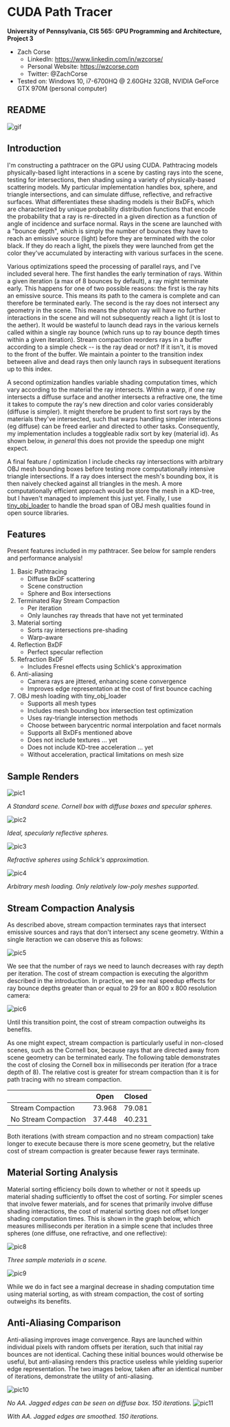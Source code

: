 CUDA Path Tracer
================

**University of Pennsylvania, CIS 565: GPU Programming and Architecture, Project 3**

* Zach Corse
  * LinkedIn: https://www.linkedin.com/in/wzcorse/
  * Personal Website: https://wzcorse.com
  * Twitter: @ZachCorse
* Tested on: Windows 10, i7-6700HQ @ 2.60GHz 32GB, NVIDIA GeForce GTX 970M (personal computer)

## README

![gif](renders/dodecahedron.gif)

Introduction
------------

I'm constructing a pathtracer on the GPU using CUDA. Pathtracing models physically-based light interactions in a scene by casting rays into the scene, testing for intersections, then shading using a variety of physically-based scattering models. My particular implementation handles box, sphere, and triangle intersections, and can simulate diffuse, reflective, and refractive surfaces. What differentiates these shading models is their BxDFs, which are characterized by unique probability distribution functions that encode the probability that a ray is re-directed in a given direction as a function of angle of incidence and surface normal. Rays in the scene are launched with a "bounce depth", which is simply the number of bounces they have to reach an emissive source (light) before they are terminated with the color black. If they do reach a light, the pixels they were launched from get the color they've accumulated by interacting with various surfaces in the scene.

Various optimizations speed the processing of parallel rays, and I've included several here. The first handles the early termination of rays. Within a given iteration (a max of 8 bounces by default), a ray might terminate early. This happens for one of two possible reasons: the first is the ray hits an emissive source. This means its path to the camera is complete and can therefore be terminated early. The second is the ray does not intersect any geometry in the scene. This means the photon ray will have no further interactions in the scene and will not subsequently reach a light (it is lost to the aether). It would be wasteful to launch dead rays in the various kernels called within a single ray bounce (which runs up to ray bounce depth times within a given iteration). Stream compaction reorders rays in a buffer according to a simple check -- is the ray dead or not? If it isn't, it is moved to the front of the buffer. We maintain a pointer to the transition index between alive and dead rays then only launch rays in subsequent iterations up to this index.

A second optimization handles variable shading computation times, which vary according to the material the ray intersects. Within a warp, if one ray intersects a diffuse surface and another intersects a refractive one, the time it takes to compute the ray's new direction and color varies considerably (diffuse is simpler). It might therefore be prudent to first sort rays by the materials they've intersected, such that warps handling simpler interactions (eg diffuse) can be freed earlier and directed to other tasks. Consequently, my implementation includes a toggleable radix sort by key (material id). As shown below, *in general* this does not provide the speedup one might expect.

A final feature / optimization I include checks ray intersections with arbitrary OBJ mesh bounding boxes before testing more computationally intensive triangle intersections. If a ray does intersect the mesh's bounding box, it is then naively checked against all triangles in the mesh. A more computationally efficient approach would be store the mesh in a KD-tree, but I haven't managed to implement this just yet. Finally, I use [tiny_obj_loader][1] to handle the broad span of OBJ mesh qualities found in open source libraries.

[1]: https://github.com/syoyo/tinyobjloader

Features
------------

Present features included in my pathtracer. See below for sample renders and performance analysis!

1. Basic Pathtracing
   * Diffuse BxDF scattering
   * Scene construction
   * Sphere and Box intersections
2. Terminated Ray Stream Compaction
   * Per iteration
   * Only launches ray threads that have not yet terminated
3. Material sorting
   * Sorts ray intersections pre-shading
   * Warp-aware
4. Reflection BxDF
   * Perfect specular reflection
5. Refraction BxDF
   * Includes Fresnel effects using Schlick's approximation
6. Anti-aliasing
   * Camera rays are jittered, enhancing scene convergence
   * Improves edge representation at the cost of first bounce caching
7. OBJ mesh loading with tiny_obj_loader
   * Supports all mesh types
   * Includes mesh bounding box intersection test optimization
   * Uses ray-triangle intersection methods
   * Choose between barycentric normal interpolation and facet normals
   * Supports all BxDFs mentioned above
   * Does not include textures ... yet
   * Does not include KD-tree acceleration ... yet
   * Without acceleration, practical limitations on mesh size
 
Sample Renders
------------

![pic1](renders/default.png)

*A Standard scene. Cornell box with diffuse boxes and specular spheres.*

![pic2](renders/reflective_spheres.gif)

*Ideal, specularly reflective spheres.*

![pic3](renders/refraction.gif)

*Refractive spheres using Schlick's approximation.*

![pic4](renders/teapot.png)

*Arbitrary mesh loading. Only relatively low-poly meshes supported.*

Stream Compaction Analysis
------------

As described above, stream compaction terminates rays that intersect emissive sources and rays that don't intersect any scene geometry. Within a single iteraction we can observe this as follows:

![pic5](graphs/Rays_Launched_vs_Depth.png)

We see that the number of rays we need to launch decreases with ray depth per iteration. The cost of stream compaction is executing the algorithm described in the introduction. In practice, we see real speedup effects for ray bounce depths greater than or equal to 29 for an 800 x 800 resolution camera:

![pic6](graphs/Stream_Compaction_vs_No_Stream_Compaction.png)

Until this transition point, the cost of stream compaction outweighs its benefits.

As one might expect, stream compaction is particularly useful in non-closed scenes, such as the Cornell box, because rays that are directed away from scene geometry can be terminated early. The following table demonstrates the cost of closing the Cornell box in milliseconds per iteration (for a trace depth of 8). The relative cost is greater for stream compaction than it is for path tracing with no stream compaction.

|                      |  Open  | Closed |
| -------------        |:------:|:------:|
| Stream Compaction    | 73.968 | 79.081 |
| No Stream Compaction | 37.448 | 40.231 |

Both iterations (with stream compaction and no stream compaction) take longer to execute because there is more scene geometry, but the relative cost of stream compaction is greater because fewer rays terminate.

Material Sorting Analysis
------------

Material sorting efficiency boils down to whether or not it speeds up material shading sufficiently to offset the cost of sorting. For simpler scenes that involve fewer materials, and for scenes that primarily involve diffuse shading interactions, the cost of material sorting does not offset longer shading computation times. This is shown in the graph below, which measures milliseconds per iteration in a simple scene that includes three spheres (one diffuse, one refractive, and one reflective):

![pic8](renders/three_materials.png)

*Three sample materials in a scene.*

![pic9](graphs/Shading_and_Sorting.png)

While we do in fact see a marginal decrease in shading computation time using material sorting, as with stream compaction, the cost of sorting outweighs its benefits.

Anti-Aliasing Comparison
------------

Anti-aliasing improves image convergence. Rays are launched within individual pixels with random offsets per iteration, such that initial ray bounces are not identical. Caching these initial bounces would otherwise be useful, but anti-aliasing renders this practice useless while yielding superior edge representation. The two images below, taken after an identical number of iterations, demonstrate the utility of anti-aliasing.

![pic10](renders/AA_no.PNG)

*No AA. Jagged edges can be seen on diffuse box. 150 iterations.*
![pic11](renders/AA_yes.PNG)

*With AA. Jagged edges are smoothed. 150 iterations.*













